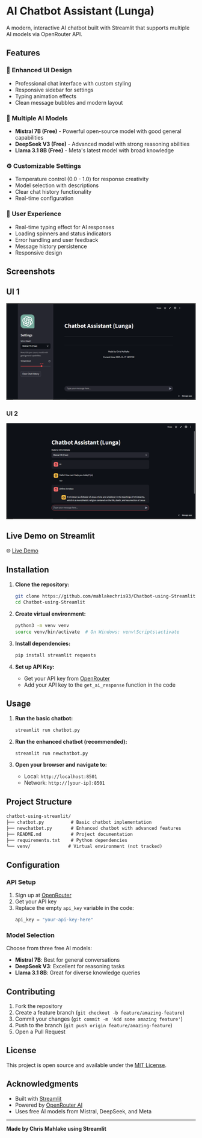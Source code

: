 # AI Chatbot Assistant (Lunga)

A modern, interactive AI chatbot built with Streamlit that supports multiple AI models via OpenRouter API.

## Features

### 🎨 **Enhanced UI Design**
- Professional chat interface with custom styling
- Responsive sidebar for settings
- Typing animation effects
- Clean message bubbles and modern layout

### 🤖 **Multiple AI Models**
- **Mistral 7B (Free)** - Powerful open-source model with good general capabilities
- **DeepSeek V3 (Free)** - Advanced model with strong reasoning abilities  
- **Llama 3.1 8B (Free)** - Meta's latest model with broad knowledge

### ⚙️ **Customizable Settings**
- Temperature control (0.0 - 1.0) for response creativity
- Model selection with descriptions
- Clear chat history functionality
- Real-time configuration

### 🚀 **User Experience**
- Real-time typing effect for AI responses
- Loading spinners and status indicators
- Error handling and user feedback
- Message history persistence
- Responsive design

## Screenshots

## **UI 1**
![UI 1](https://github.com/mahlakechris93/Chatbot-using-Streamlit/blob/main/screenshots/1.png)

### **UI 2**
![UI 2](https://github.com/mahlakechris93/Chatbot-using-Streamlit/blob/main/screenshots/2.png)

## Live Demo on Streamlit

🌐 [Live Demo](https://assistant-chatbot-lunga.streamlit.app/)


## Installation

1. **Clone the repository:**
   ```bash
   git clone https://github.com/mahlakechris93/Chatbot-using-Streamlit.git
   cd Chatbot-using-Streamlit
   ```

2. **Create virtual environment:**
   ```bash
   python3 -m venv venv
   source venv/bin/activate  # On Windows: venv\Scripts\activate
   ```

3. **Install dependencies:**
   ```bash
   pip install streamlit requests
   ```

4. **Set up API Key:**
   - Get your API key from [OpenRouter](https://openrouter.ai/)
   - Add your API key to the `get_ai_response` function in the code
   
## Usage

1. **Run the basic chatbot:**
   ```bash
   streamlit run chatbot.py
   ```

2. **Run the enhanced chatbot (recommended):**
   ```bash
   streamlit run newchatbot.py
   ```

3. **Open your browser and navigate to:**
   - Local: `http://localhost:8501`
   - Network: `http://[your-ip]:8501`

## Project Structure

```
chatbot-using-streamlit/
├── chatbot.py          # Basic chatbot implementation
├── newchatbot.py       # Enhanced chatbot with advanced features
├── README.md           # Project documentation
├── requirements.txt    # Python dependencies
└── venv/              # Virtual environment (not tracked)
```

## Configuration

### API Setup
1. Sign up at [OpenRouter](https://openrouter.ai/)
2. Get your API key
3. Replace the empty `api_key` variable in the code:
   ```python
   api_key = "your-api-key-here"
   ```

### Model Selection
Choose from three free AI models:
- **Mistral 7B**: Best for general conversations
- **DeepSeek V3**: Excellent for reasoning tasks
- **Llama 3.1 8B**: Great for diverse knowledge queries

## Contributing

1. Fork the repository
2. Create a feature branch (`git checkout -b feature/amazing-feature`)
3. Commit your changes (`git commit -m 'Add some amazing feature'`)
4. Push to the branch (`git push origin feature/amazing-feature`)
5. Open a Pull Request

## License

This project is open source and available under the [MIT License](LICENSE).

## Acknowledgments

- Built with [Streamlit](https://streamlit.io/)
- Powered by [OpenRouter AI](https://openrouter.ai/)
- Uses free AI models from Mistral, DeepSeek, and Meta

---

**Made by Chris Mahlake using Streamlit**
